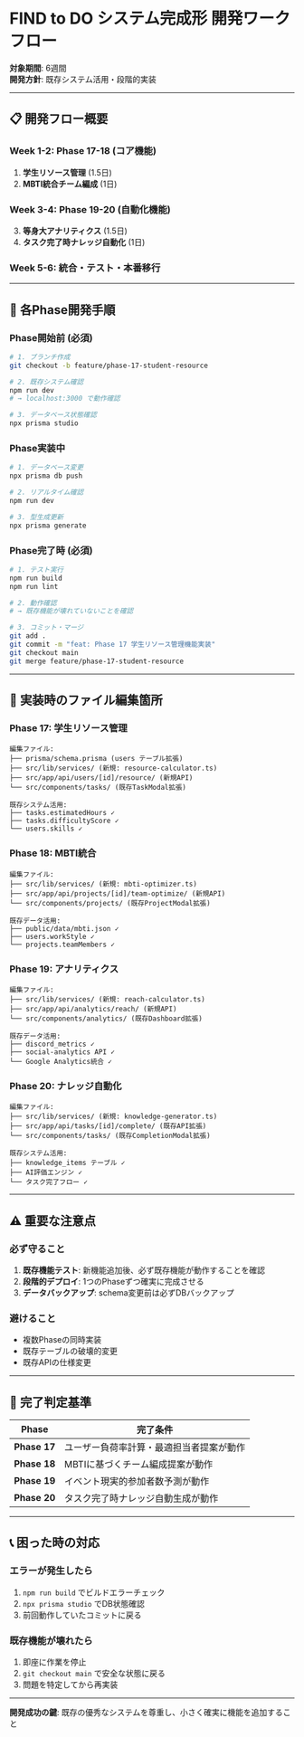 # FIND to DO システム完成形 開発ワークフロー

**対象期間**: 6週間  
**開発方針**: 既存システム活用・段階的実装

---

## 📋 **開発フロー概要**

### **Week 1-2: Phase 17-18 (コア機能)**
1. **学生リソース管理** (1.5日)
2. **MBTI統合チーム編成** (1日)

### **Week 3-4: Phase 19-20 (自動化機能)**
3. **等身大アナリティクス** (1.5日)
4. **タスク完了時ナレッジ自動化** (1日)

### **Week 5-6: 統合・テスト・本番移行**

---

## 🚀 **各Phase開発手順**

### **Phase開始前 (必須)**
```bash
# 1. ブランチ作成
git checkout -b feature/phase-17-student-resource

# 2. 既存システム確認
npm run dev
# → localhost:3000 で動作確認

# 3. データベース状態確認
npx prisma studio
```

### **Phase実装中**
```bash
# 1. データベース変更
npx prisma db push

# 2. リアルタイム確認
npm run dev

# 3. 型生成更新
npx prisma generate
```

### **Phase完了時 (必須)**
```bash
# 1. テスト実行
npm run build
npm run lint

# 2. 動作確認
# → 既存機能が壊れていないことを確認

# 3. コミット・マージ
git add .
git commit -m "feat: Phase 17 学生リソース管理機能実装"
git checkout main
git merge feature/phase-17-student-resource
```

---

## 📁 **実装時のファイル編集箇所**

### **Phase 17: 学生リソース管理**
```
編集ファイル:
├── prisma/schema.prisma (users テーブル拡張)
├── src/lib/services/ (新規: resource-calculator.ts)
├── src/app/api/users/[id]/resource/ (新規API)
└── src/components/tasks/ (既存TaskModal拡張)

既存システム活用:
├── tasks.estimatedHours ✓
├── tasks.difficultyScore ✓
└── users.skills ✓
```

### **Phase 18: MBTI統合**
```
編集ファイル:
├── src/lib/services/ (新規: mbti-optimizer.ts)
├── src/app/api/projects/[id]/team-optimize/ (新規API)
└── src/components/projects/ (既存ProjectModal拡張)

既存データ活用:
├── public/data/mbti.json ✓
├── users.workStyle ✓
└── projects.teamMembers ✓
```

### **Phase 19: アナリティクス**
```
編集ファイル:
├── src/lib/services/ (新規: reach-calculator.ts)
├── src/app/api/analytics/reach/ (新規API)
└── src/components/analytics/ (既存Dashboard拡張)

既存データ活用:
├── discord_metrics ✓
├── social-analytics API ✓
└── Google Analytics統合 ✓
```

### **Phase 20: ナレッジ自動化**
```
編集ファイル:
├── src/lib/services/ (新規: knowledge-generator.ts)
├── src/app/api/tasks/[id]/complete/ (既存API拡張)
└── src/components/tasks/ (既存CompletionModal拡張)

既存システム活用:
├── knowledge_items テーブル ✓
├── AI評価エンジン ✓
└── タスク完了フロー ✓
```

---

## ⚠️ **重要な注意点**

### **必ず守ること**
1. **既存機能テスト**: 新機能追加後、必ず既存機能が動作することを確認
2. **段階的デプロイ**: 1つのPhaseずつ確実に完成させる
3. **データバックアップ**: schema変更前は必ずDBバックアップ

### **避けること**
- 複数Phaseの同時実装
- 既存テーブルの破壊的変更
- 既存APIの仕様変更

---

## 🎯 **完了判定基準**

| Phase | 完了条件 |
|-------|----------|
| **Phase 17** | ユーザー負荷率計算・最適担当者提案が動作 |
| **Phase 18** | MBTIに基づくチーム編成提案が動作 |
| **Phase 19** | イベント現実的参加者数予測が動作 |
| **Phase 20** | タスク完了時ナレッジ自動生成が動作 |

---

## 📞 **困った時の対応**

### **エラーが発生したら**
1. `npm run build` でビルドエラーチェック
2. `npx prisma studio` でDB状態確認
3. 前回動作していたコミットに戻る

### **既存機能が壊れたら**
1. 即座に作業を停止
2. `git checkout main` で安全な状態に戻る
3. 問題を特定してから再実装

---

**開発成功の鍵**: 既存の優秀なシステムを尊重し、小さく確実に機能を追加すること